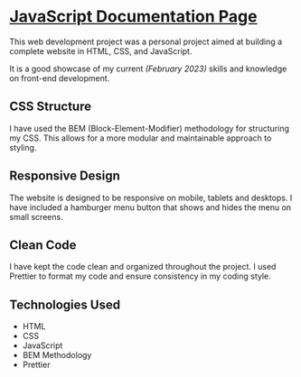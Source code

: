 # <a href="https://davidagredano.github.io/javascript-documentation-page/" target="_blank">JavaScript Documentation Page</a>

This web development project was a personal project aimed at building a complete website in HTML, CSS, and JavaScript.

It is a good showcase of my current _(February 2023)_ skills and knowledge on front-end development.

## CSS Structure

I have used the BEM (Block-Element-Modifier) methodology for structuring my CSS. This allows for a more modular and maintainable approach to styling.

## Responsive Design

The website is designed to be responsive on mobile, tablets and desktops. I have included a hamburger menu button that shows and hides the menu on small screens.

## Clean Code

I have kept the code clean and organized throughout the project. I used Prettier to format my code and ensure consistency in my coding style.

## Technologies Used

- HTML
- CSS
- JavaScript
- BEM Methodology
- Prettier
